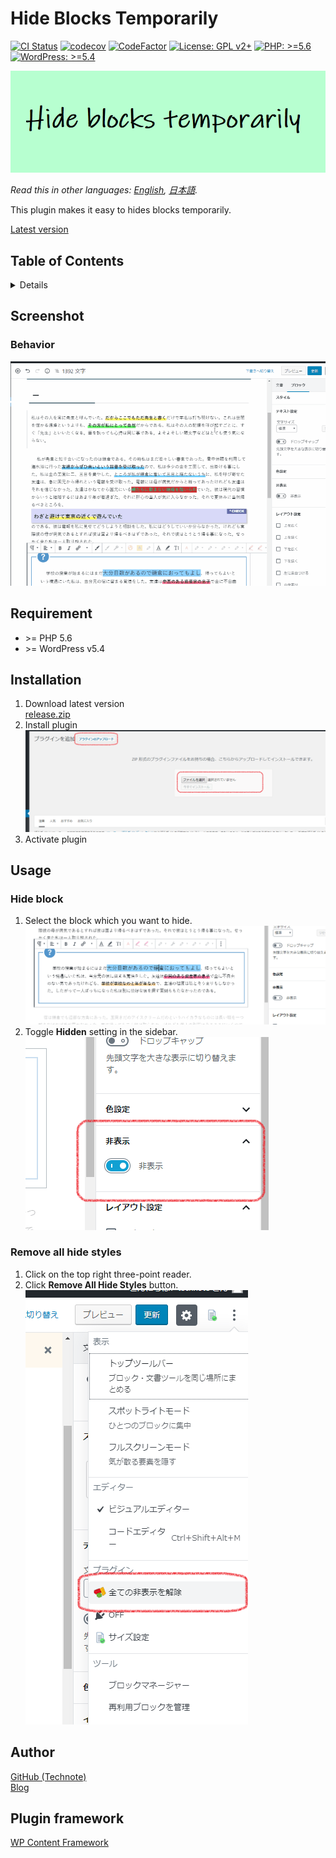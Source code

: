 # Hide Blocks Temporarily

[![CI Status](https://github.com/technote-space/hide-blocks-temporarily/workflows/CI/badge.svg)](https://github.com/technote-space/hide-blocks-temporarily/actions)
[![codecov](https://codecov.io/gh/technote-space/hide-blocks-temporarily/branch/master/graph/badge.svg)](https://codecov.io/gh/technote-space/hide-blocks-temporarily)
[![CodeFactor](https://www.codefactor.io/repository/github/technote-space/hide-blocks-temporarily/badge)](https://www.codefactor.io/repository/github/technote-space/hide-blocks-temporarily)
[![License: GPL v2+](https://img.shields.io/badge/License-GPL%20v2%2B-blue.svg)](http://www.gnu.org/licenses/gpl-2.0.html)
[![PHP: >=5.6](https://img.shields.io/badge/PHP-%3E%3D5.6-orange.svg)](http://php.net/)
[![WordPress: >=5.4](https://img.shields.io/badge/WordPress-%3E%3D5.4-brightgreen.svg)](https://wordpress.org/)

![banner](https://raw.githubusercontent.com/technote-space/hide-blocks-temporarily/images/assets/banner-772x250.png)

*Read this in other languages: [English](README.md), [日本語](README.ja.md).*

This plugin makes it easy to hides blocks temporarily.  

[Latest version](https://github.com/technote-space/hide-blocks-temporarily/releases/latest/download/release.zip)

## Table of Contents

<!-- START doctoc generated TOC please keep comment here to allow auto update -->
<!-- DON'T EDIT THIS SECTION, INSTEAD RE-RUN doctoc TO UPDATE -->
<details>
<summary>Details</summary>

- [Screenshot](#screenshot)
  - [Behavior](#behavior)
- [Requirement](#requirement)
- [Installation](#installation)
- [Usage](#usage)
  - [Hide block](#hide-block)
  - [Remove all hide styles](#remove-all-hide-styles)
- [Author](#author)
- [Plugin framework](#plugin-framework)

</details>
<!-- END doctoc generated TOC please keep comment here to allow auto update -->

## Screenshot
### Behavior
![Behavior](https://raw.githubusercontent.com/technote-space/hide-blocks-temporarily/images/assets/screenshot-1.gif)

## Requirement
- \>= PHP 5.6
- \>= WordPress v5.4

## Installation
1. Download latest version  
[release.zip](https://github.com/technote-space/hide-blocks-temporarily/releases/latest/download/release.zip)
2. Install plugin
![install](https://raw.githubusercontent.com/technote-space/screenshots/master/misc/install-wp-plugin.png)
3. Activate plugin

## Usage
### Hide block
1. Select the block which you want to hide.  
![Select block](https://raw.githubusercontent.com/technote-space/hide-blocks-temporarily/images/assets/select-block.png)  
2. Toggle **Hidden** setting in the sidebar.  
![Sidebar](https://raw.githubusercontent.com/technote-space/hide-blocks-temporarily/images/assets/sidebar.png)
### Remove all hide styles
1. Click on the top right three-point reader.  
2. Click **Remove All Hide Styles** button.  
![Remove All Hide Styles](https://raw.githubusercontent.com/technote-space/hide-blocks-temporarily/images/assets/screenshot-2.png)

## Author
[GitHub (Technote)](https://github.com/technote-space)  
[Blog](https://technote.space)

## Plugin framework
[WP Content Framework](https://github.com/wp-content-framework/core)
